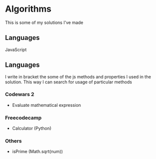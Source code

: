 # Algorithms
This is some of my solutions I've made
## Languages
JavaScript
## Languages
I write in bracket the some of the js methods and properties I used in the solution. This way I can search for usage of particular methods
### Codewars 2
* Evaluate mathematical expression
### Freecodecamp
* Calculator (Python)
### Others
* isPrime (Math.sqrt(num))